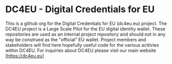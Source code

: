 # DC4EU - Digital Credentials for EU

This is a github org for the Digital Credentials for EU (dc4eu.eu) project. The DC4EU project is a Large Scale Pilot for the EU digital identity wallet. These repositories are used as an internal project repository and should not in any way be construed as the "official" EU wallet. Project members and stakeholders will find here hopefully useful code for the various acitivies within DC4EU. For inquiries about DC4EU please visit our main website [https://dc4eu.eu]
